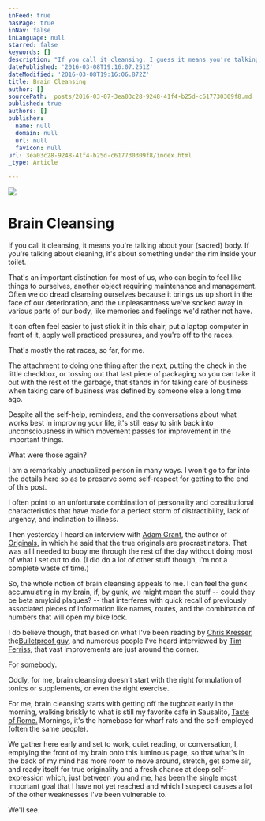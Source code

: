 ```yaml
---
inFeed: true
hasPage: true
inNav: false
inLanguage: null
starred: false
keywords: []
description: "If you call it cleansing, I guess it means you're talking about your (sacred) body. If you're talking about cleaning, it's probably about something like under the rim inside your toilet."
datePublished: '2016-03-08T19:16:07.251Z'
dateModified: '2016-03-08T19:16:06.872Z'
title: Brain Cleansing
author: []
sourcePath: _posts/2016-03-07-3ea03c28-9248-41f4-b25d-c617730309f8.md
published: true
authors: []
publisher:
  name: null
  domain: null
  url: null
  favicon: null
url: 3ea03c28-9248-41f4-b25d-c617730309f8/index.html
_type: Article

---
```

![](https://the-grid-user-content.s3-us-west-2.amazonaws.com/53fc82b4-7e82-4277-b4c2-9282bc536806.jpg)

# Brain Cleansing

If you call it cleansing, it means you're talking about your (sacred) body. If you're talking about cleaning, it's about something under the rim inside your toilet.

That's an important distinction for most of us, who can begin to feel like things to ourselves, another object requiring maintenance and management. Often we do dread cleansing ourselves because it brings us up short in the face of our deterioration, and the unpleasantness we've socked away in various parts of our body, like memories and feelings we'd rather not have.

It can often feel easier to just stick it in this chair, put a laptop computer in front of it, apply well practiced pressures, and you're off to the races.

That's mostly the rat races, so far, for me.

The attachment to doing one thing after the next, putting the check in the little checkbox, or tossing out that last piece of packaging so you can take it out with the rest of the garbage, that stands in for taking care of business when taking care of business was defined by someone else a long time ago.

Despite all the self-help, reminders, and the conversations about what works best in improving your life, it's still easy to sink back into unconsciousness in which movement passes for improvement in the important things.

What were those again?

I am a remarkably unactualized person in many ways. I won't go to far into the details here so as to preserve some self-respect for getting to the end of this post.

I often point to an unfortunate combination of personality and constitutional characteristics that have made for a perfect storm of distractibility, lack of urgency, and inclination to illness. 

Then yesterday I heard an interview with [Adam Grant][0], the author of [Originals][1], in which he said that the true originals are procrastinators. That was all I needed to buoy me through the rest of the day without doing most of what I set out to do. (I did do a lot of other stuff though, I'm not a complete waste of time.)

So, the whole notion of brain cleansing appeals to me. I can feel the gunk accumulating in my brain, if, by gunk, we might mean the stuff -- could they be beta amyloid plaques? -- that interferes with quick recall of previously associated pieces of information like names, routes, and the combination of numbers that will open my bike lock.

I do believe though, that based on what I've been reading by [Chris Kresser][2], the[Bulletproof guy][3], and numerous people I've heard interviewed by [Tim Ferriss][4], that vast improvements are just around the corner.

For somebody.

Oddly, for me, brain cleansing doesn't start with the right formulation of tonics or supplements, or even the right exercise.

For me, brain cleansing starts with getting off the tugboat early in the morning, walking briskly to what is still my favorite cafe in Sausalito, [Taste of Rome.][5] Mornings, it's the homebase for wharf rats and the self-employed (often the same people).

We gather here early and set to work, quiet reading, or conversation, I, emptying the front of my brain onto this luminous page, so that what's in the back of my mind has more room to move around, stretch, get some air, and ready itself for true originality and a fresh chance at deep self-expression which, just between you and me, has been the single most important goal that I have not yet reached and which I suspect causes a lot of the other weaknesses I've been vulnerable to.

We'll see.

[0]: http://www.adamgrant.net/
[1]: http://www.amazon.com/Originals-How-Non-Conformists-Move-World/dp/0525429565/ref=sr_1_1?ie=UTF8&qid=1457365693&sr=8-1&keywords=the+originals+book
[2]: http://chriskresser.com/
[3]: https://www.bulletproofexec.com/about-dave-asprey/
[4]: http://fourhourworkweek.com/podcast/
[5]: http://tasteofrome.co/